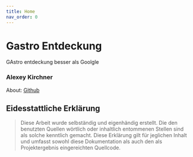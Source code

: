 ```yaml
---
title: Home
nav_order: 0
---
```



# Gastro Entdeckung

GAstro entdeckung besser als Goolgle 




### Alexey Kirchner

 About: [Github](https://github.com/AKir2024)






## Eidesstattliche Erklärung

> Diese Arbeit wurde selbständig und eigenhändig erstellt. Die den benutzten Quellen wörtlich oder inhaltlich entommenen Stellen sind als solche kenntlich gemacht. Diese Erklärung gilt für jeglichen Inhalt und umfasst sowohl diese Dokumentation als auch den als Projektergebnis eingereichten Quellcode.

